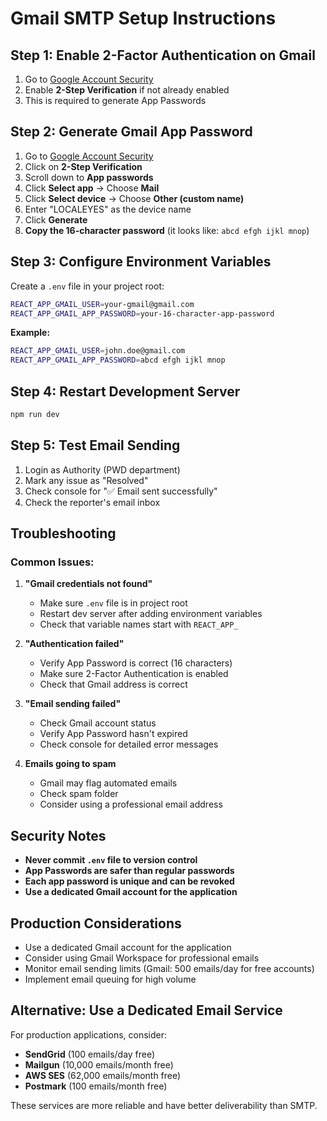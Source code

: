 # Gmail SMTP Setup Instructions

## Step 1: Enable 2-Factor Authentication on Gmail

1. Go to [Google Account Security](https://myaccount.google.com/security)
2. Enable **2-Step Verification** if not already enabled
3. This is required to generate App Passwords

## Step 2: Generate Gmail App Password

1. Go to [Google Account Security](https://myaccount.google.com/security)
2. Click on **2-Step Verification**
3. Scroll down to **App passwords**
4. Click **Select app** → Choose **Mail**
5. Click **Select device** → Choose **Other (custom name)**
6. Enter "LOCALEYES" as the device name
7. Click **Generate**
8. **Copy the 16-character password** (it looks like: `abcd efgh ijkl mnop`)

## Step 3: Configure Environment Variables

Create a `.env` file in your project root:

```bash
REACT_APP_GMAIL_USER=your-gmail@gmail.com
REACT_APP_GMAIL_APP_PASSWORD=your-16-character-app-password
```

**Example:**
```bash
REACT_APP_GMAIL_USER=john.doe@gmail.com
REACT_APP_GMAIL_APP_PASSWORD=abcd efgh ijkl mnop
```

## Step 4: Restart Development Server

```bash
npm run dev
```

## Step 5: Test Email Sending

1. Login as Authority (PWD department)
2. Mark any issue as "Resolved"
3. Check console for "✅ Email sent successfully"
4. Check the reporter's email inbox

## Troubleshooting

### Common Issues:

1. **"Gmail credentials not found"**
   - Make sure `.env` file is in project root
   - Restart dev server after adding environment variables
   - Check that variable names start with `REACT_APP_`

2. **"Authentication failed"**
   - Verify App Password is correct (16 characters)
   - Make sure 2-Factor Authentication is enabled
   - Check that Gmail address is correct

3. **"Email sending failed"**
   - Check Gmail account status
   - Verify App Password hasn't expired
   - Check console for detailed error messages

4. **Emails going to spam**
   - Gmail may flag automated emails
   - Check spam folder
   - Consider using a professional email address

## Security Notes

- **Never commit `.env` file to version control**
- **App Passwords are safer than regular passwords**
- **Each app password is unique and can be revoked**
- **Use a dedicated Gmail account for the application**

## Production Considerations

- Use a dedicated Gmail account for the application
- Consider using Gmail Workspace for professional emails
- Monitor email sending limits (Gmail: 500 emails/day for free accounts)
- Implement email queuing for high volume

## Alternative: Use a Dedicated Email Service

For production applications, consider:
- **SendGrid** (100 emails/day free)
- **Mailgun** (10,000 emails/month free)
- **AWS SES** (62,000 emails/month free)
- **Postmark** (100 emails/month free)

These services are more reliable and have better deliverability than SMTP.

